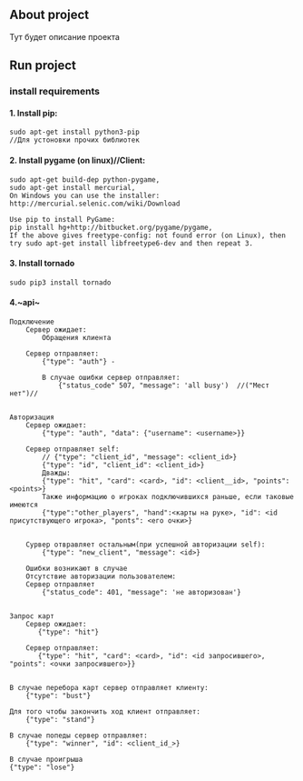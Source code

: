 ## About project
Тут будет описание проекта
## Run project
### install requirements
#### 1. Install pip:
    sudo apt-get install python3-pip
    //Для устоновки прочих библиотек

#### 2. Install pygame (on linux)//Client:
    sudo apt-get build-dep python-pygame,
    sudo apt-get install mercurial,
    On Windows you can use the installer: http://mercurial.selenic.com/wiki/Download
    
    Use pip to install PyGame:
    pip install hg+http://bitbucket.org/pygame/pygame,
    If the above gives freetype-config: not found error (on Linux), then try sudo apt-get install libfreetype6-dev and then repeat 3.

#### 3. Install tornado
    sudo pip3 install tornado
    
#### 4.~api~
    Подключение
        Сервер ожидает:
            Обращения клиента
    
        Сервер отправляет:
            {"type": "auth"} -
    
            В случае ошибки сервер отправляет:
                {"status_code" 507, "message": 'all busy')  //("Мест нет")//


    Авторизация
        Сервер ожидает:
            {"type": "auth", "data": {"username": <username>}}
    
        Сервер отправляет self:
            // {"type": "client_id", "message": <client_id>}
            {"type": "id", "client_id": <client_id>}
            Дважды:
            {"type": "hit", "card": <card>, "id": <client__id>, "points": <points>}
            Также информацию о игроках подключившихся раньше, если таковые имеются
            {"type":"other_players", "hand":<карты на руке>, "id": <id присутствующего игрока>, "ponts": <его очки>}

    
        Сурвер отвравляет остальным(при успешной авторизации self):
            {"type": "new_client", "message": <id>}
    
        Ошибки возникают в случае
        Отсутствие авторизации пользователем:
        Сервер отправляет
            {"status_code": 401, "message": 'не авторизован'}
     
            
    Запрос карт 
        Сервер ожидает:
           {"type": "hit"}
           
        Сервер отправляет:
           {"type": "hit", "card": <card>, "id": <id запросившего>, "points": <очки запросившего>}}
           
           
    В случае перебора карт сервер отправляет клиенту:
        {"type": "bust"}

    Для того чтобы закончить ход клиент отправляет:
        {"type": "stand"}
        
    В случае попеды сервер отправляет:
        {"type": "winner", "id": <client_id_>}
        
    В случае проигрыша 
    {"type": "lose"}